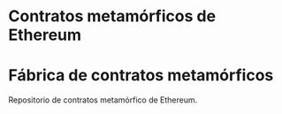 # Contratos metamórficos de Ethereum
# Fábrica de contratos metamórficos
Repositorio de contratos metamórfico de Ethereum.
